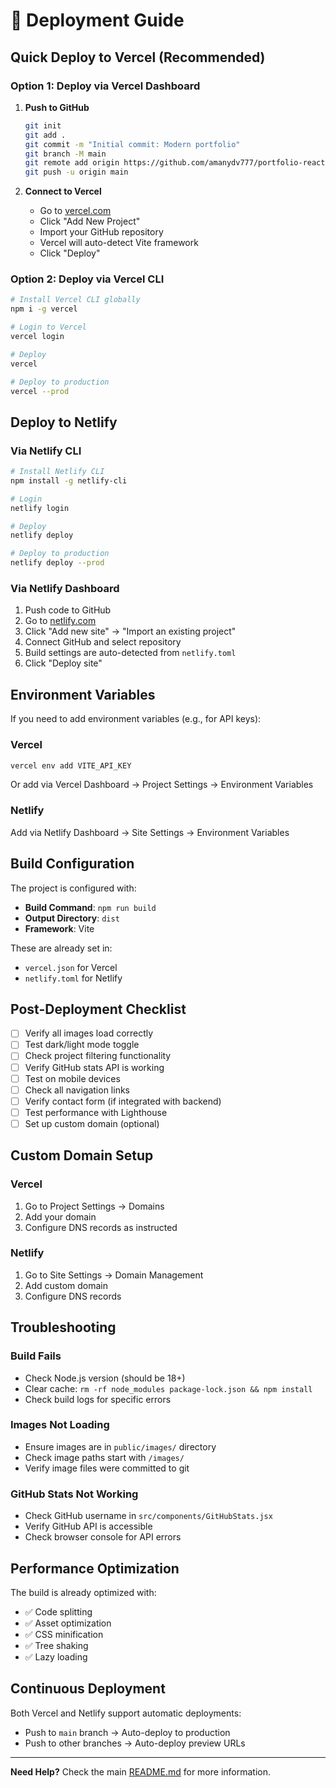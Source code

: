 # 🚀 Deployment Guide

## Quick Deploy to Vercel (Recommended)

### Option 1: Deploy via Vercel Dashboard

1. **Push to GitHub**
   ```bash
   git init
   git add .
   git commit -m "Initial commit: Modern portfolio"
   git branch -M main
   git remote add origin https://github.com/amanydv777/portfolio-react.git
   git push -u origin main
   ```

2. **Connect to Vercel**
   - Go to [vercel.com](https://vercel.com)
   - Click "Add New Project"
   - Import your GitHub repository
   - Vercel will auto-detect Vite framework
   - Click "Deploy"

### Option 2: Deploy via Vercel CLI

```bash
# Install Vercel CLI globally
npm i -g vercel

# Login to Vercel
vercel login

# Deploy
vercel

# Deploy to production
vercel --prod
```

## Deploy to Netlify

### Via Netlify CLI

```bash
# Install Netlify CLI
npm install -g netlify-cli

# Login
netlify login

# Deploy
netlify deploy

# Deploy to production
netlify deploy --prod
```

### Via Netlify Dashboard

1. Push code to GitHub
2. Go to [netlify.com](https://netlify.com)
3. Click "Add new site" → "Import an existing project"
4. Connect GitHub and select repository
5. Build settings are auto-detected from `netlify.toml`
6. Click "Deploy site"

## Environment Variables

If you need to add environment variables (e.g., for API keys):

### Vercel
```bash
vercel env add VITE_API_KEY
```

Or add via Vercel Dashboard → Project Settings → Environment Variables

### Netlify
Add via Netlify Dashboard → Site Settings → Environment Variables

## Build Configuration

The project is configured with:
- **Build Command**: `npm run build`
- **Output Directory**: `dist`
- **Framework**: Vite

These are already set in:
- `vercel.json` for Vercel
- `netlify.toml` for Netlify

## Post-Deployment Checklist

- [ ] Verify all images load correctly
- [ ] Test dark/light mode toggle
- [ ] Check project filtering functionality
- [ ] Verify GitHub stats API is working
- [ ] Test on mobile devices
- [ ] Check all navigation links
- [ ] Verify contact form (if integrated with backend)
- [ ] Test performance with Lighthouse
- [ ] Set up custom domain (optional)

## Custom Domain Setup

### Vercel
1. Go to Project Settings → Domains
2. Add your domain
3. Configure DNS records as instructed

### Netlify
1. Go to Site Settings → Domain Management
2. Add custom domain
3. Configure DNS records

## Troubleshooting

### Build Fails
- Check Node.js version (should be 18+)
- Clear cache: `rm -rf node_modules package-lock.json && npm install`
- Check build logs for specific errors

### Images Not Loading
- Ensure images are in `public/images/` directory
- Check image paths start with `/images/`
- Verify image files were committed to git

### GitHub Stats Not Working
- Check GitHub username in `src/components/GitHubStats.jsx`
- Verify GitHub API is accessible
- Check browser console for API errors

## Performance Optimization

The build is already optimized with:
- ✅ Code splitting
- ✅ Asset optimization
- ✅ CSS minification
- ✅ Tree shaking
- ✅ Lazy loading

## Continuous Deployment

Both Vercel and Netlify support automatic deployments:
- Push to `main` branch → Auto-deploy to production
- Push to other branches → Auto-deploy preview URLs

---

**Need Help?** Check the main [README.md](./README.md) for more information.

